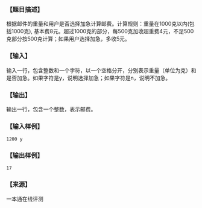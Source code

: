 ### 【题目描述】

根据邮件的重量和用户是否选择加急计算邮费。计算规则：重量在1000克以内(包括1000克), 基本费8元。超过1000克的部分，每500克加收超重费4元，不足500克部分按500克计算；如果用户选择加急，多收5元。

### 【输入】

输入一行，包含整数和一个字符，以一个空格分开，分别表示重量（单位为克）和是否加急。如果字符是y，说明选择加急；如果字符是n，说明不加急。

### 【输出】

输出一行，包含一个整数，表示邮费。

### 【输入样例】

```
1200 y
```

### 【输出样例】

```
17
```


 ### 【来源】

 一本通在线评测 